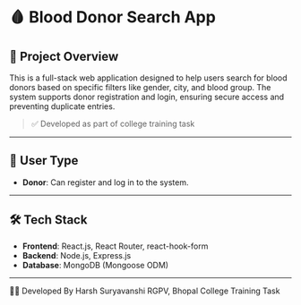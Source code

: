 # 🩸 Blood Donor Search App

## 📌 Project Overview
This is a full-stack web application designed to help users search for blood donors based on specific filters like gender, city, and blood group. The system supports donor registration and login, ensuring secure access and preventing duplicate entries.

> ✅ Developed as part of college training  task

---

## 👤 User Type
- **Donor**: Can register and log in to the system.

---

## 🛠️ Tech Stack
- **Frontend**: React.js, React Router, react-hook-form
- **Backend**: Node.js, Express.js
- **Database**: MongoDB (Mongoose ODM)
---
🙋‍♂️ Developed By
Harsh Suryavanshi
RGPV, Bhopal
College Training Task
